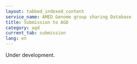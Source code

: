 ```yaml
---
layout: tabbed_indexed_content
service_name: AMED Genome group sharing Database
title: Submission to AGD
category: agd
current_tab: submission
lang: en
---
```


Under development.